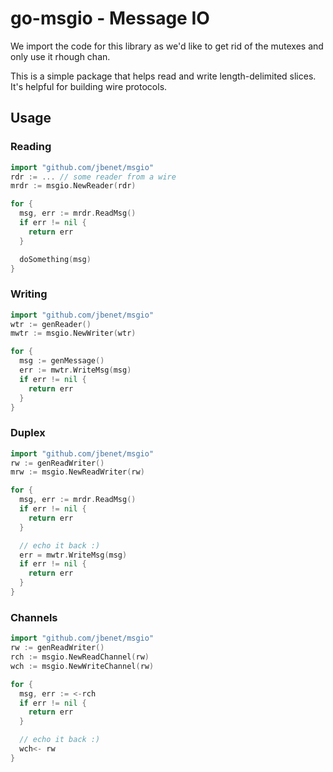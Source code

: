 # go-msgio - Message IO

We import the code for this library as we'd like to get rid of the mutexes and only use it rhough chan.

This is a simple package that helps read and write length-delimited slices. It's helpful for building wire protocols.

## Usage

### Reading

```go
import "github.com/jbenet/msgio"
rdr := ... // some reader from a wire
mrdr := msgio.NewReader(rdr)

for {
  msg, err := mrdr.ReadMsg()
  if err != nil {
    return err
  }

  doSomething(msg)
}
```

### Writing

```go
import "github.com/jbenet/msgio"
wtr := genReader()
mwtr := msgio.NewWriter(wtr)

for {
  msg := genMessage()
  err := mwtr.WriteMsg(msg)
  if err != nil {
    return err
  }
}
```

### Duplex

```go
import "github.com/jbenet/msgio"
rw := genReadWriter()
mrw := msgio.NewReadWriter(rw)

for {
  msg, err := mrdr.ReadMsg()
  if err != nil {
    return err
  }

  // echo it back :)
  err = mwtr.WriteMsg(msg)
  if err != nil {
    return err
  }
}
```

### Channels

```go
import "github.com/jbenet/msgio"
rw := genReadWriter()
rch := msgio.NewReadChannel(rw)
wch := msgio.NewWriteChannel(rw)

for {
  msg, err := <-rch
  if err != nil {
    return err
  }

  // echo it back :)
  wch<- rw
}
```
